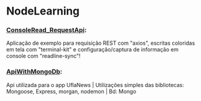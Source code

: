 # **NodeLearning**

### [ConsoleRead_RequestApi](https://github.com/ribolive/NodeLearning/tree/master/ConsoleRead_RequestApi):
Aplicação de exemplo para requisição REST com "axios", escritas coloridas em tela com "terminal-kit" e configuração/captura de informação em console com "readline-sync"!

### [ApiWithMongoDb](https://github.com/ribolive/NodeLearning/tree/master/ApiWithMongoDb):
Api utilizada para o app UflaNews | Utilizações simples das bibliotecas: Mongoose, Express, morgan, nodemon | Bd: Mongo
